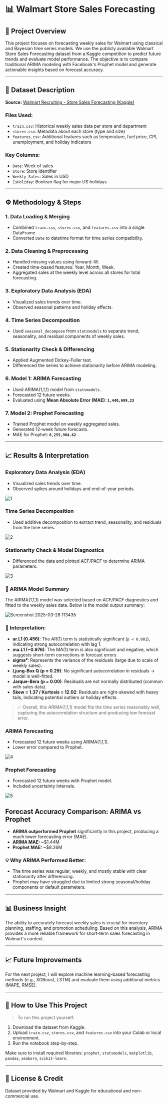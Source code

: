 # 📊 Walmart Store Sales Forecasting

## 📄 Project Overview
This project focuses on forecasting weekly sales for Walmart using classical and Bayesian time series models. We use the publicly available Walmart Store Sales Forecasting dataset from a Kaggle competition to predict future trends and evaluate model performance. The objective is to compare traditional ARIMA modeling with Facebook's Prophet model and generate actionable insights based on forecast accuracy.

---

## 📅 Dataset Description
**Source:** [Walmart Recruiting - Store Sales Forecasting (Kaggle)](https://www.kaggle.com/competitions/walmart-recruiting-store-sales-forecasting)

### Files Used:
- `train.csv`: Historical weekly sales data per store and department  
- `stores.csv`: Metadata about each store (type and size)  
- `features.csv`: Additional features such as temperature, fuel price, CPI, unemployment, and holiday indicators  

### Key Columns:
- `Date`: Week of sales  
- `Store`: Store identifier  
- `Weekly_Sales`: Sales in USD  
- `IsHoliday`: Boolean flag for major US holidays  

---

## ⚙️ Methodology & Steps

### 1. **Data Loading & Merging**
- Combined `train.csv`, `stores.csv`, and `features.csv` into a single DataFrame.
- Converted `Date` to datetime format for time series compatibility.

### 2. **Data Cleaning & Preprocessing**
- Handled missing values using forward-fill.
- Created time-based features: Year, Month, Week.
- Aggregated sales at the weekly level across all stores for total forecasting.

### 3. **Exploratory Data Analysis (EDA)**
- Visualized sales trends over time.
- Observed seasonal patterns and holiday effects.

### 4. **Time Series Decomposition**
- Used `seasonal_decompose` from `statsmodels` to separate trend, seasonality, and residual components of weekly sales.

### 5. **Stationarity Check & Differencing**
- Applied Augmented Dickey-Fuller test.
- Differenced the series to achieve stationarity before ARIMA modeling.

### 6. **Model 1: ARIMA Forecasting**
- Used ARIMA(1,1,1) model from `statsmodels`.
- Forecasted 12 future weeks.
- Evaluated using **Mean Absolute Error (MAE)**:  **`1,440,699.23`**

### 7. **Model 2: Prophet Forecasting**
- Trained Prophet model on weekly aggregated sales.
- Generated 12-week future forecasts.
- MAE for Prophet: **`8,255,984.62`**

---

## 📈 Results & Interpretation

### Exploratory Data Analysis (EDA)

- Visualized sales trends over time.
- Observed spikes around holidays and end-of-year periods.

![1](https://github.com/user-attachments/assets/5db33104-4e29-450b-a236-588912d59dea)



### Time Series Decomposition

- Used additive decomposition to extract trend, seasonality, and residuals from the time series.

![2](https://github.com/user-attachments/assets/a28f9bb4-15f8-4101-ae08-21dafff5f032)


### Stationarity Check & Model Diagnostics

- Differenced the data and plotted ACF/PACF to determine ARIMA parameters.


![3](https://github.com/user-attachments/assets/7b85b6e5-6a3a-4814-8554-0283b8aa63c1)

### 📃 ARIMA Model Summary

The ARIMA(1,1,1) model was selected based on ACF/PACF diagnostics and fitted to the weekly sales data. Below is the model output summary:


![Screenshot 2025-03-28 113435](https://github.com/user-attachments/assets/0efd75ca-be3e-4d36-90af-fd2a09c6db5f)


### 🧠 Interpretation:
- **ar.L1 (0.456)**: The AR(1) term is statistically significant (`p < 0.001`), indicating strong autocorrelation with lag 1.
- **ma.L1 (−0.976)**: The MA(1) term is also significant and negative, which suggests short-term corrections in forecast errors.
- **sigma²**: Represents the variance of the residuals (large due to scale of weekly sales).
- **Ljung-Box Q (p = 0.29)**: No significant autocorrelation in residuals → model is well-fitted.
- **Jarque-Bera (p = 0.00)**: Residuals are not normally distributed (common with sales data).
- **Skew = 1.37 / Kurtosis = 12.02**: Residuals are right-skewed with heavy tails, indicating potential outliers or holiday effects.

> ✅ Overall, this ARIMA(1,1,1) model fits the time series reasonably well, capturing the autocorrelation structure and producing low forecast error.



### ARIMA Forecasting

- Forecasted 12 future weeks using ARIMA(1,1,1).
- Lower error compared to Prophet.


![4](https://github.com/user-attachments/assets/164b4508-5bbd-4258-bb02-6387a7e8c44f)



### Prophet Forecasting

- Forecasted 12 future weeks with Prophet model.
- Included uncertainty intervals.


![5](https://github.com/user-attachments/assets/e049c4c5-0c31-4715-9b58-dedc913f984f)


## Forecast Accuracy Comparison: ARIMA vs Prophet

- **ARIMA outperformed Prophet** significantly in this project, producing a much lower forecasting error (MAE).
- **ARIMA MAE:** ~$1.44M  
- **Prophet MAE:** ~$8.26M

### 💡 Why ARIMA Performed Better:
- The time series was regular, weekly, and mostly stable with clear stationarity after differencing.
- Prophet may have struggled due to limited strong seasonal/holiday components or default parameters.

---

## 📊 Business Insight

The ability to accurately forecast weekly sales is crucial for inventory planning, staffing, and promotion scheduling. Based on this analysis, ARIMA provides a more reliable framework for short-term sales forecasting in Walmart's context.

---

## 📈 Future Improvements

For the next project, I will explore machine learning-based forecasting methods (e.g., XGBoost, LSTM) and evaluate them using additional metrics (MAPE, RMSE).

---

## 📂 How to Use This Project

> To run this project yourself:
1. Download the dataset from Kaggle.
2. Upload `train.csv`, `stores.csv`, and `features.csv` into your Colab or local environment.
3. Run the notebook step-by-step.

Make sure to install required libraries: `prophet`, `statsmodels`, `matplotlib`, `pandas`, `seaborn`, `scikit-learn`.

---

## 📄 License & Credit

Dataset provided by Walmart and Kaggle for educational and non-commercial use.

